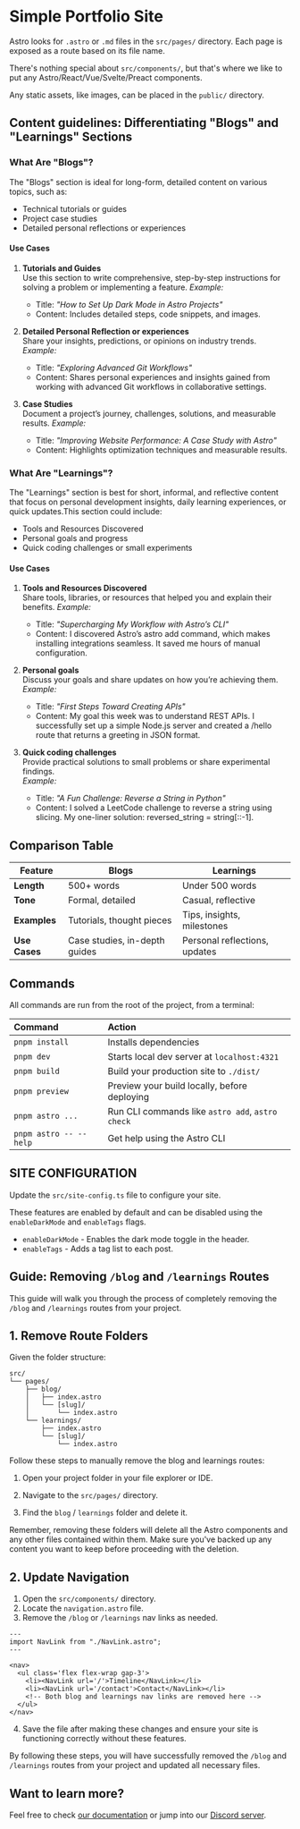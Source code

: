 # Simple Portfolio Site

Astro looks for `.astro` or `.md` files in the `src/pages/` directory. Each page is exposed as a route based on its file name.

There's nothing special about `src/components/`, but that's where we like to put any Astro/React/Vue/Svelte/Preact components.

Any static assets, like images, can be placed in the `public/` directory.

## Content guidelines:  Differentiating "Blogs" and "Learnings" Sections

### What Are "Blogs"?

The "Blogs" section is ideal for long-form, detailed content on various topics, such as:
  - Technical tutorials or guides
  - Project case studies
  - Detailed personal reflections or experiences

#### Use Cases
1. **Tutorials and Guides**  
   Use this section to write comprehensive, step-by-step instructions for solving a problem or implementing a feature.
   *Example:*  
   - Title: *"How to Set Up Dark Mode in Astro Projects"*  
   - Content: Includes detailed steps, code snippets, and images.

2. **Detailed Personal Reflection or experiences**  
   Share your insights, predictions, or opinions on industry trends.  
   *Example:*  
   - Title: *"Exploring Advanced Git Workflows"*  
   - Content: Shares personal experiences and insights gained from working with advanced Git workflows in collaborative settings.

3. **Case Studies**  
   Document a project’s journey, challenges, solutions, and measurable results.
   *Example:*  
   - Title: *"Improving Website Performance: A Case Study with Astro"*  
   - Content: Highlights optimization techniques and measurable results.

### What Are "Learnings"?
The "Learnings" section is best for short, informal, and reflective content that focus on personal development insights, daily learning experiences, or quick updates.This section could include:
  - Tools and Resources Discovered
  - Personal goals and progress
  - Quick coding challenges or small experiments

#### Use Cases
1. **Tools and Resources Discovered**  
   Share tools, libraries, or resources that helped you and explain their benefits.
   *Example:*  
   - Title: *"Supercharging My Workflow with Astro’s CLI"*  
   - Content: I discovered Astro’s astro add command, which makes installing integrations seamless. It saved me hours of manual configuration.

2. **Personal goals**  
   Discuss your goals and share updates on how you’re achieving them. 
   *Example:*  
   - Title: *"First Steps Toward Creating APIs"*  
   - Content: My goal this week was to understand REST APIs. I successfully set up a simple Node.js server and created a /hello route that returns a greeting in JSON format.

3. **Quick coding challenges**  
   Provide practical solutions to small problems or share experimental findings.  
   *Example:*  
   - Title: *"A Fun Challenge: Reverse a String in Python"*  
   - Content: I solved a LeetCode challenge to reverse a string using slicing. My one-liner solution: reversed_string = string[::-1].

## Comparison Table

| Feature          | Blogs                            | Learnings                       |
|------------------|----------------------------------|---------------------------------|
| **Length**       | 500+ words                      | Under 500 words                |
| **Tone**         | Formal, detailed                | Casual, reflective             |
| **Examples**     | Tutorials, thought pieces       | Tips, insights, milestones     |
| **Use Cases**    | Case studies, in-depth guides   | Personal reflections, updates  |

## Commands

All commands are run from the root of the project, from a terminal:

| Command                | Action                                           |
| :--------------------- | :----------------------------------------------- |
| `pnpm install`         | Installs dependencies                            |
| `pnpm dev`             | Starts local dev server at `localhost:4321`      |
| `pnpm build`           | Build your production site to `./dist/`          |
| `pnpm preview`         | Preview your build locally, before deploying     |
| `pnpm astro ...`       | Run CLI commands like `astro add`, `astro check` |
| `pnpm astro -- --help` | Get help using the Astro CLI                     |

## SITE CONFIGURATION

Update the `src/site-config.ts` file to configure your site.

These features are enabled by default and can be disabled using the `enableDarkMode` and `enableTags` flags.

- `enableDarkMode` - Enables the dark mode toggle in the header.
- `enableTags` - Adds a tag list to each post.

## Guide: Removing `/blog` and `/learnings` Routes

This guide will walk you through the process of completely removing the `/blog` and `/learnings` routes from your project.

## 1. Remove Route Folders

Given the folder structure:

```
src/
└── pages/
    ├── blog/
    │   ├── index.astro
    │   └── [slug]/
    │       └── index.astro
    └── learnings/
        ├── index.astro
        └── [slug]/
            └── index.astro
```

Follow these steps to manually remove the blog and learnings routes:

1. Open your project folder in your file explorer or IDE.

2. Navigate to the `src/pages/` directory.

3. Find the `blog` / `learnings` folder and delete it.

Remember, removing these folders will delete all the Astro components and any other files contained within them. Make sure you've backed up any content you want to keep before proceeding with the deletion.

## 2. Update Navigation

1. Open the `src/components/` directory.
2. Locate the `navigation.astro` file.
3. Remove the `/blog` or `/learnings` nav links as needed.

```astro
---
import NavLink from "./NavLink.astro";
---

<nav>
  <ul class='flex flex-wrap gap-3'>
    <li><NavLink url='/'>Timeline</NavLink></li>
    <li><NavLink url='/contact'>Contact</NavLink></li>
    <!-- Both blog and learnings nav links are removed here -->
  </ul>
</nav>
```

4. Save the file after making these changes and ensure your site is functioning correctly without these features.

By following these steps, you will have successfully removed the `/blog` and `/learnings` routes from your project and updated all necessary files.

## Want to learn more?

Feel free to check [our documentation](https://docs.astro.build) or jump into our [Discord server](https://astro.build/chat).
